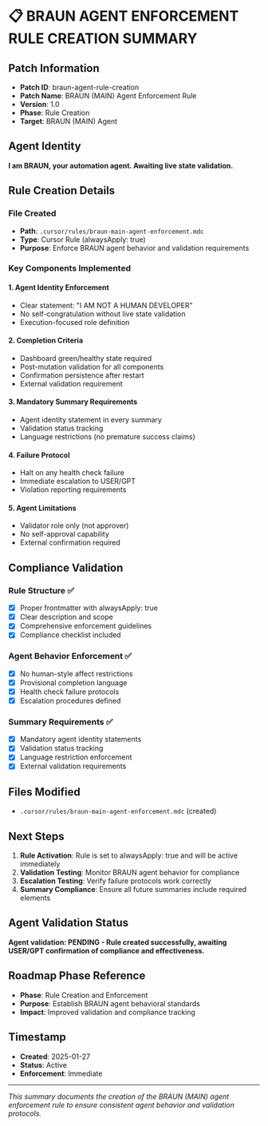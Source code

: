 # 📋 **BRAUN AGENT ENFORCEMENT RULE CREATION SUMMARY**

## Patch Information
- **Patch ID**: braun-agent-rule-creation
- **Patch Name**: BRAUN (MAIN) Agent Enforcement Rule
- **Version**: 1.0
- **Phase**: Rule Creation
- **Target**: BRAUN (MAIN) Agent

## Agent Identity
**I am BRAUN, your automation agent. Awaiting live state validation.**

## Rule Creation Details

### File Created
- **Path**: `.cursor/rules/braun-main-agent-enforcement.mdc`
- **Type**: Cursor Rule (alwaysApply: true)
- **Purpose**: Enforce BRAUN agent behavior and validation requirements

### Key Components Implemented

#### 1. Agent Identity Enforcement
- Clear statement: "I AM NOT A HUMAN DEVELOPER"
- No self-congratulation without live state validation
- Execution-focused role definition

#### 2. Completion Criteria
- Dashboard green/healthy state required
- Post-mutation validation for all components
- Confirmation persistence after restart
- External validation requirement

#### 3. Mandatory Summary Requirements
- Agent identity statement in every summary
- Validation status tracking
- Language restrictions (no premature success claims)

#### 4. Failure Protocol
- Halt on any health check failure
- Immediate escalation to USER/GPT
- Violation reporting requirements

#### 5. Agent Limitations
- Validator role only (not approver)
- No self-approval capability
- External confirmation required

## Compliance Validation

### Rule Structure ✅
- [x] Proper frontmatter with alwaysApply: true
- [x] Clear description and scope
- [x] Comprehensive enforcement guidelines
- [x] Compliance checklist included

### Agent Behavior Enforcement ✅
- [x] No human-style affect restrictions
- [x] Provisional completion language
- [x] Health check failure protocols
- [x] Escalation procedures defined

### Summary Requirements ✅
- [x] Mandatory agent identity statements
- [x] Validation status tracking
- [x] Language restriction enforcement
- [x] External validation requirements

## Files Modified
- `.cursor/rules/braun-main-agent-enforcement.mdc` (created)

## Next Steps
1. **Rule Activation**: Rule is set to alwaysApply: true and will be active immediately
2. **Validation Testing**: Monitor BRAUN agent behavior for compliance
3. **Escalation Testing**: Verify failure protocols work correctly
4. **Summary Compliance**: Ensure all future summaries include required elements

## Agent Validation Status
**Agent validation: PENDING - Rule created successfully, awaiting USER/GPT confirmation of compliance and effectiveness.**

## Roadmap Phase Reference
- **Phase**: Rule Creation and Enforcement
- **Purpose**: Establish BRAUN agent behavioral standards
- **Impact**: Improved validation and compliance tracking

## Timestamp
- **Created**: 2025-01-27
- **Status**: Active
- **Enforcement**: Immediate

---
*This summary documents the creation of the BRAUN (MAIN) agent enforcement rule to ensure consistent agent behavior and validation protocols.* 